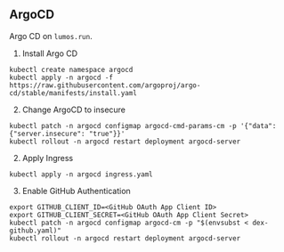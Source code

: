 ArgoCD
---
Argo CD on `lumos.run`.

1. Install Argo CD

```
kubectl create namespace argocd
kubectl apply -n argocd -f https://raw.githubusercontent.com/argoproj/argo-cd/stable/manifests/install.yaml
```

2. Change ArgoCD to insecure

```
kubectl patch -n argocd configmap argocd-cmd-params-cm -p '{"data": {"server.insecure": "true"}}'
kubectl rollout -n argocd restart deployment argocd-server
```

2. Apply Ingress

```
kubectl apply -n argocd ingress.yaml
```

3. Enable GitHub Authentication

```
export GITHUB_CLIENT_ID=<GitHub OAuth App Client ID>
export GITHUB_CLIENT_SECRET=<GitHub OAuth App Client Secret>
kubectl patch -n argocd configmap argocd-cm -p "$(envsubst < dex-github.yaml)"
kubectl rollout -n argocd restart deployment argocd-server
```

